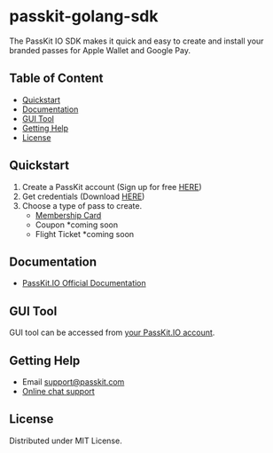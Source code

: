 # passkit-golang-sdk
The PassKit IO SDK makes it quick and easy to create and install your branded passes for Apple Wallet and Google Pay.

## Table of Content
* [Quickstart](#quickstart)
* [Documentation](#documentation)
* [GUI Tool](#gui-tool)
* [Getting Help](#getting-help)
* [License](#license)

## Quickstart
1. Create a PassKit account (Sign up for free [HERE](#))
2. Get credentials (Download [HERE](#))
3. Choose a type of pass to create.
   * [Membership Card](#)
   * Coupon *coming soon
   * Flight Ticket *coming soon

## Documentation
* [PassKit.IO Official Documentation](https://docs.passkit.io/)

## GUI Tool
GUI tool can be accessed from [your PassKit.IO account](https://dev-app.passkit.io/login).

## Getting Help
* Email [support@passkit.com](email:support@passkit.com)
* [Online chat support](https://passkit.com/)

## License
Distributed under MIT License.
